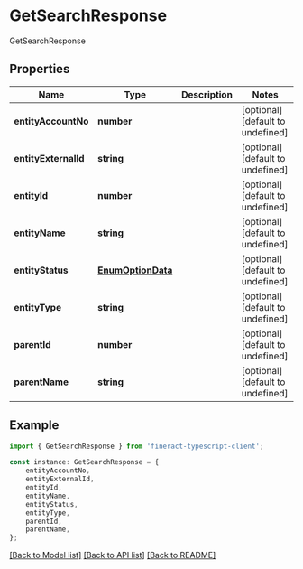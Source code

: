 # GetSearchResponse

GetSearchResponse

## Properties

Name | Type | Description | Notes
------------ | ------------- | ------------- | -------------
**entityAccountNo** | **number** |  | [optional] [default to undefined]
**entityExternalId** | **string** |  | [optional] [default to undefined]
**entityId** | **number** |  | [optional] [default to undefined]
**entityName** | **string** |  | [optional] [default to undefined]
**entityStatus** | [**EnumOptionData**](EnumOptionData.md) |  | [optional] [default to undefined]
**entityType** | **string** |  | [optional] [default to undefined]
**parentId** | **number** |  | [optional] [default to undefined]
**parentName** | **string** |  | [optional] [default to undefined]

## Example

```typescript
import { GetSearchResponse } from 'fineract-typescript-client';

const instance: GetSearchResponse = {
    entityAccountNo,
    entityExternalId,
    entityId,
    entityName,
    entityStatus,
    entityType,
    parentId,
    parentName,
};
```

[[Back to Model list]](../README.md#documentation-for-models) [[Back to API list]](../README.md#documentation-for-api-endpoints) [[Back to README]](../README.md)
